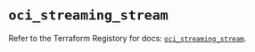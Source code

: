 # `oci_streaming_stream`

Refer to the Terraform Registory for docs: [`oci_streaming_stream`](https://registry.terraform.io/providers/oracle/oci/6.18.0/docs/resources/streaming_stream).
